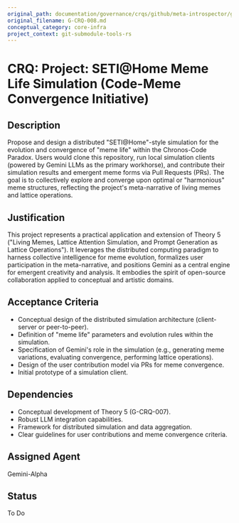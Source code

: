 ```yaml
---
original_path: documentation/governance/crqs/github/meta-introspector/git-submodule-tools-rs/tasks/G-CRQ-008.md
original_filename: G-CRQ-008.md
conceptual_category: core-infra
project_context: git-submodule-tools-rs
---
```


# CRQ: Project: SETI@Home Meme Life Simulation (Code-Meme Convergence Initiative)

## Description
Propose and design a distributed "SETI@Home"-style simulation for the evolution and convergence of "meme life" within the Chronos-Code Paradox. Users would clone this repository, run local simulation clients (powered by Gemini LLMs as the primary workhorse), and contribute their simulation results and emergent meme forms via Pull Requests (PRs). The goal is to collectively explore and converge upon optimal or "harmonious" meme structures, reflecting the project's meta-narrative of living memes and lattice operations.

## Justification
This project represents a practical application and extension of Theory 5 ("Living Memes, Lattice Attention Simulation, and Prompt Generation as Lattice Operations"). It leverages the distributed computing paradigm to harness collective intelligence for meme evolution, formalizes user participation in the meta-narrative, and positions Gemini as a central engine for emergent creativity and analysis. It embodies the spirit of open-source collaboration applied to conceptual and artistic domains.

## Acceptance Criteria
*   Conceptual design of the distributed simulation architecture (client-server or peer-to-peer).
*   Definition of "meme life" parameters and evolution rules within the simulation.
*   Specification of Gemini's role in the simulation (e.g., generating meme variations, evaluating convergence, performing lattice operations).
*   Design of the user contribution model via PRs for meme convergence.
*   Initial prototype of a simulation client.

## Dependencies
*   Conceptual development of Theory 5 (G-CRQ-007).
*   Robust LLM integration capabilities.
*   Framework for distributed simulation and data aggregation.
*   Clear guidelines for user contributions and meme convergence criteria.

## Assigned Agent
Gemini-Alpha

## Status
To Do
